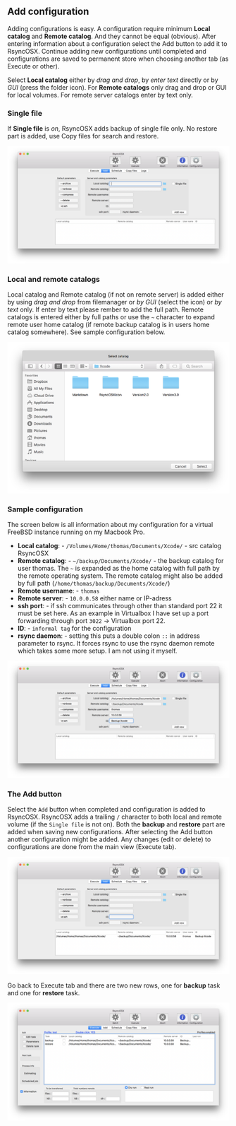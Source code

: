 ## Add configuration

Adding configurations is easy. A configuration require minimum **Local catalog** and **Remote catalog**. And they cannot be equal (obvious). After entering information about a configuration select the Add button to add it to RsyncOSX. Continue adding new configurations until completed and configurations are saved to permanent store when choosing another tab (as Execute or other).

Select **Local catalog** either by *drag and drop*, by *enter text* directly or by *GUI* (press the folder icon). For **Remote catalogs** only drag and drop or GUI for local volumes. For remote server catalogs enter by text only.


### Single file

If **Single file** is *on*, RsyncOSX adds backup of single file only. No restore part is added, use Copy files for search and restore.

![New configurations](screenshots/master/add/add1.png)


### Local and remote catalogs

Local catalog and Remote catalog (if not on remote server) is added either by using *drag and drop* from filemanager or *by GUI* (select the icon) or *by text* only. If enter by text please rember to add the full path. Remote catalogs is entered either by full paths or use the `~` character to expand remote user home catalog (if remote backup catalog is in users home catalog somewhere). See sample configuration below.

![Select](screenshots/master/add/add2.png)


### Sample configuration

The screen below is all information about my configuration for a virtual FreeBSD instance running on my Macbook Pro.

- **Local catalog**: - `/Volumes/Home/thomas/Documents/Xcode/` - src catalog RsyncOSX
- **Remote catalog**: - `~/backup/Documents/Xcode/` - the backup catalog for user thomas. The `~` is expanded as the home catalog with full path by the remote operating system. The remote catalog might also be added by full path (`/home/thomas/backup/Documents/Xcode/`)
- **Remote username**: - `thomas`
- **Remote server**: - `10.0.0.58` either name or IP-adress
- **ssh port**: - if ssh communicates through other than standard port 22 it must be set here. As an example in Virtualbox I have set up a port forwarding through port `3022` -> Virtualbox port 22.
- **ID**: - `informal tag` for the configuration
- **rsync daemon**: - setting this puts a double colon `::` in address parameter to rsync. It forces rsync to use the rsync daemon remote which takes some more setup. I am not using it myself.

![Add configuration](screenshots/master/add/add3.png)


### The Add button

Select the `Add` button when completed and configuration is added to RsyncOSX. RsyncOSX adds a trailing `/` character to both local and remote volume (if the `Single file` is not on). Both the **backup** and **restore** part are added when saving new configurations. After selecting the Add button another configuration might be added. Any changes (edit or delete) to configurations are done from the main view (Execute tab).

![Configurations added](screenshots/master/add/add4.png)

Go back to Execute tab and there are two new rows, one for **backup** task and one for **restore** task.

![Backup and restore](screenshots/master/add/add5.png)


